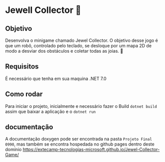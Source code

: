 # Jewell Collector 💎

## Objetivo

Desenvolva o minigame chamado Jewel Collector. O objetivo desse jogo é que um robô, controlado pelo teclado, se desloque por um mapa 2D de modo a desviar dos obstáculos e coletar todas as joias. 💎

## Requisitos
É necessário que tenha em sua maquina .NET 7.0

## Como rodar
Para iniciar o projeto, inicialmente e necessário fazer o Build `dotnet build` assim que baixar a aplicação e o `dotnet run` 

## documentação 
A documentação doxygen pode ser encontrada na pasta `Projeto Final 0990`, mas também se encontra hospedada no github pages dentro deste domínio https://extecamp-tecnologias-microsoft.github.io/Jewel-Collector-Game/
